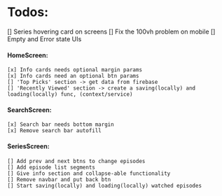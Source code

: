 # Todos:

[] Series hovering card on screens
[] Fix the 100vh problem on mobile
[] Empty and Error state UIs

#### HomeScreen:  
    [x] Info cards needs optional margin params
    [x] Info cards need an optional btn params
    [] 'Top Picks' section -> get data from firebase
    [] 'Recently Viewed' section -> create a saving(locally) and loading(locally) func, (context/service)

#### SearchScreen:  
    [x] Search bar needs bottom margin
    [x] Remove search bar autofill

#### SeriesScreen:  
    [] Add prev and next btns to change episodes
    [] Add episode list segments
    [] Give info section and collapse-able functionality
    [] Remove navbar and put back btn
    [] Start saving(locally) and loading(locally) watched episodes
